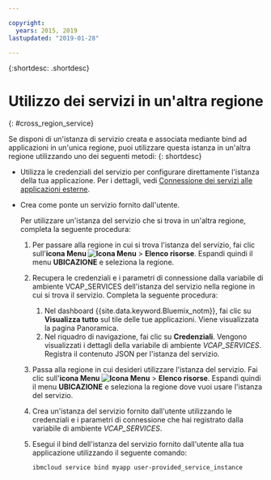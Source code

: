 ```yaml
---

copyright:
  years: 2015, 2019
lastupdated: "2019-01-28"

---
```


{:shortdesc: .shortdesc}

# Utilizzo dei servizi in un'altra regione
{: #cross_region_service}

Se disponi di un'istanza di servizio creata e associata mediante bind ad applicazioni in un'unica regione, puoi utilizzare questa istanza in un'altra regione utilizzando uno dei seguenti metodi:
{: shortdesc}

  * Utilizza le credenziali del servizio per configurare direttamente l'istanza della tua applicazione. Per i dettagli, vedi [Connessione dei servizi alle applicazioni esterne](/docs/resources?topic=resources-externalapp#externalapp).
  * Crea come ponte un servizio fornito dall'utente.

	Per utilizzare un'istanza del servizio che si trova
in un'altra regione, completa la seguente procedura:

      1. Per passare alla regione in cui si trova l'istanza del servizio, fai clic sull'**icona Menu  ![Icona Menu](../icons/icon_hamburger.svg)** > **Elenco risorse**. Espandi quindi il menu **UBICAZIONE** e seleziona la regione. 

      2. Recupera le credenziali e i parametri di connessione dalla variabile di ambiente VCAP_SERVICES dell'istanza del servizio nella regione in cui si trova il servizio. Completa la seguente
procedura:

	       1. Nel dashboard {{site.data.keyword.Bluemix_notm}}, fai clic su **Visualizza tutto** sul tile delle tue applicazioni. Viene visualizzata la pagina Panoramica.
	       2. Nel riquadro di navigazione, fai clic su **Credenziali**. Vengono visualizzati i dettagli della variabile di ambiente *VCAP_SERVICES*. Registra il contenuto JSON per l'istanza
del servizio.

      3. Passa alla regione in cui desideri utilizzare l'istanza del
servizio. Fai clic sull'**icona Menu ![Icona Menu](../icons/icon_hamburger.svg)** > **Elenco risorse**. Espandi quindi il menu **UBICAZIONE** e seleziona la regione dove vuoi usare l'istanza del servizio.

      4. Crea un'istanza del servizio fornito dall'utente utilizzando le credenziali
e i parametri di connessione che hai registrato dalla variabile di ambiente
*VCAP_SERVICES*. 

      5. Esegui il bind dell'istanza del servizio fornito dall'utente alla tua applicazione
utilizzando il seguente comando:

	     ```
	     ibmcloud service bind myapp user-provided_service_instance
	     ```
